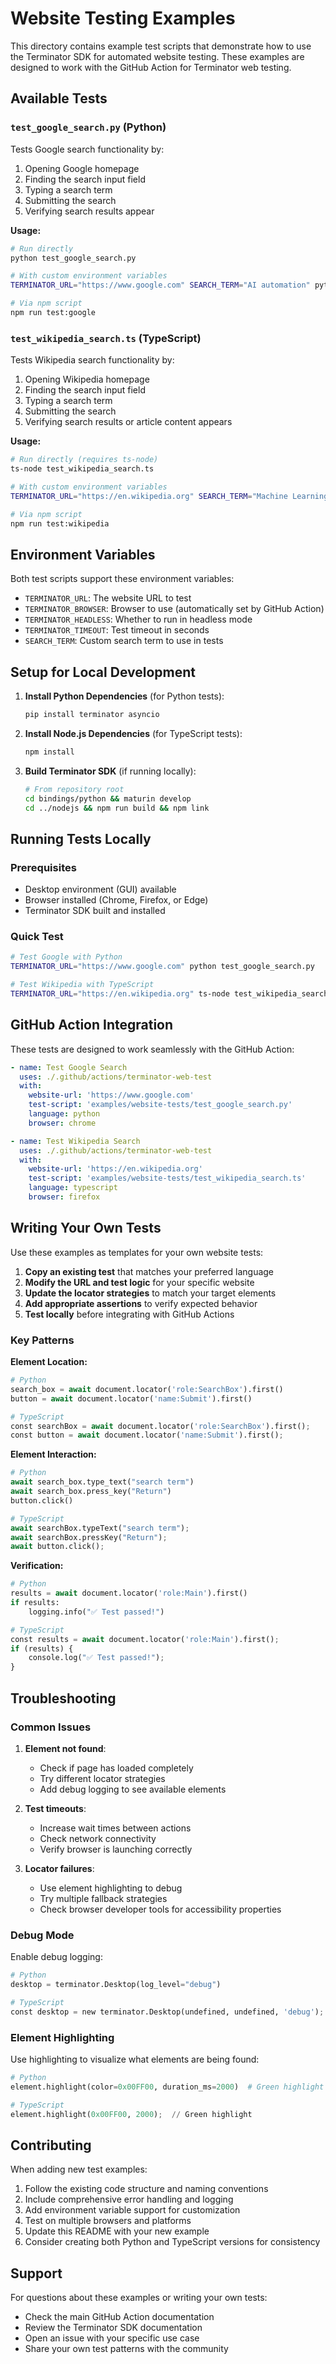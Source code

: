 # Website Testing Examples

This directory contains example test scripts that demonstrate how to use the Terminator SDK for automated website testing. These examples are designed to work with the GitHub Action for Terminator web testing.

## Available Tests

### `test_google_search.py` (Python)

Tests Google search functionality by:
1. Opening Google homepage
2. Finding the search input field
3. Typing a search term
4. Submitting the search
5. Verifying search results appear

**Usage:**
```bash
# Run directly
python test_google_search.py

# With custom environment variables
TERMINATOR_URL="https://www.google.com" SEARCH_TERM="AI automation" python test_google_search.py

# Via npm script
npm run test:google
```

### `test_wikipedia_search.ts` (TypeScript)

Tests Wikipedia search functionality by:
1. Opening Wikipedia homepage
2. Finding the search input field
3. Typing a search term
4. Submitting the search
5. Verifying search results or article content appears

**Usage:**
```bash
# Run directly (requires ts-node)
ts-node test_wikipedia_search.ts

# With custom environment variables
TERMINATOR_URL="https://en.wikipedia.org" SEARCH_TERM="Machine Learning" ts-node test_wikipedia_search.ts

# Via npm script
npm run test:wikipedia
```

## Environment Variables

Both test scripts support these environment variables:

- `TERMINATOR_URL`: The website URL to test
- `TERMINATOR_BROWSER`: Browser to use (automatically set by GitHub Action)
- `TERMINATOR_HEADLESS`: Whether to run in headless mode
- `TERMINATOR_TIMEOUT`: Test timeout in seconds
- `SEARCH_TERM`: Custom search term to use in tests

## Setup for Local Development

1. **Install Python Dependencies** (for Python tests):
   ```bash
   pip install terminator asyncio
   ```

2. **Install Node.js Dependencies** (for TypeScript tests):
   ```bash
   npm install
   ```

3. **Build Terminator SDK** (if running locally):
   ```bash
   # From repository root
   cd bindings/python && maturin develop
   cd ../nodejs && npm run build && npm link
   ```

## Running Tests Locally

### Prerequisites

- Desktop environment (GUI) available
- Browser installed (Chrome, Firefox, or Edge)
- Terminator SDK built and installed

### Quick Test

```bash
# Test Google with Python
TERMINATOR_URL="https://www.google.com" python test_google_search.py

# Test Wikipedia with TypeScript  
TERMINATOR_URL="https://en.wikipedia.org" ts-node test_wikipedia_search.ts
```

## GitHub Action Integration

These tests are designed to work seamlessly with the GitHub Action:

```yaml
- name: Test Google Search
  uses: ./.github/actions/terminator-web-test
  with:
    website-url: 'https://www.google.com'
    test-script: 'examples/website-tests/test_google_search.py'
    language: python
    browser: chrome

- name: Test Wikipedia Search  
  uses: ./.github/actions/terminator-web-test
  with:
    website-url: 'https://en.wikipedia.org'
    test-script: 'examples/website-tests/test_wikipedia_search.ts'
    language: typescript
    browser: firefox
```

## Writing Your Own Tests

Use these examples as templates for your own website tests:

1. **Copy an existing test** that matches your preferred language
2. **Modify the URL and test logic** for your specific website
3. **Update the locator strategies** to match your target elements
4. **Add appropriate assertions** to verify expected behavior
5. **Test locally** before integrating with GitHub Actions

### Key Patterns

**Element Location:**
```python
# Python
search_box = await document.locator('role:SearchBox').first()
button = await document.locator('name:Submit').first()

# TypeScript
const searchBox = await document.locator('role:SearchBox').first();
const button = await document.locator('name:Submit').first();
```

**Element Interaction:**
```python
# Python
await search_box.type_text("search term")
await search_box.press_key("Return")
button.click()

# TypeScript
await searchBox.typeText("search term");
await searchBox.pressKey("Return");
await button.click();
```

**Verification:**
```python
# Python
results = await document.locator('role:Main').first()
if results:
    logging.info("✅ Test passed!")

# TypeScript
const results = await document.locator('role:Main').first();
if (results) {
    console.log("✅ Test passed!");
}
```

## Troubleshooting

### Common Issues

1. **Element not found**: 
   - Check if page has loaded completely
   - Try different locator strategies
   - Add debug logging to see available elements

2. **Test timeouts**:
   - Increase wait times between actions
   - Check network connectivity
   - Verify browser is launching correctly

3. **Locator failures**:
   - Use element highlighting to debug
   - Try multiple fallback strategies
   - Check browser developer tools for accessibility properties

### Debug Mode

Enable debug logging:

```python
# Python
desktop = terminator.Desktop(log_level="debug")

# TypeScript
const desktop = new terminator.Desktop(undefined, undefined, 'debug');
```

### Element Highlighting

Use highlighting to visualize what elements are being found:

```python
# Python
element.highlight(color=0x00FF00, duration_ms=2000)  # Green highlight

# TypeScript
element.highlight(0x00FF00, 2000);  // Green highlight
```

## Contributing

When adding new test examples:

1. Follow the existing code structure and naming conventions
2. Include comprehensive error handling and logging
3. Add environment variable support for customization
4. Test on multiple browsers and platforms
5. Update this README with your new example
6. Consider creating both Python and TypeScript versions for consistency

## Support

For questions about these examples or writing your own tests:

- Check the main GitHub Action documentation
- Review the Terminator SDK documentation
- Open an issue with your specific use case
- Share your own test patterns with the community